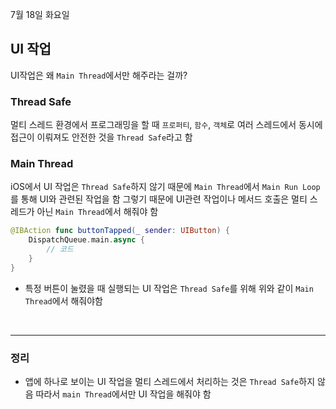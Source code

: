7월 18일 화요일

## UI 작업
UI작업은 왜 `Main Thread`에서만 해주라는 걸까?

### Thread Safe
멀티 스레드 환경에서 프로그래밍을 할 때 `프로퍼티`, `함수`, `객체`로 여러 스레드에서 동시에 접근이 이뤄져도 안전한 것을 `Thread Safe`라고 함

### Main Thread
iOS에서 UI 작업은 `Thread Safe`하지 않기 때문에 `Main Thread`에서 `Main Run Loop`를 통해 UI와 관련된 작업을 함
그렇기 때문에 UI관련 작업이나 메서드 호출은 멀티 스레드가 아닌 `Main Thread`에서 해줘야 함

```swift
@IBAction func buttonTapped(_ sender: UIButton) {
    DispatchQueue.main.async {
        // 코드
    }
}
```
- 특정 버튼이 눌렸을 때 실행되는 UI 작업은 `Thread Safe`를 위해 위와 같이 `Main Thread`에서 해줘야함

</br>

---
### 정리
- 앱에 하나로 보이는 UI 작업을 멀티 스레드에서 처리하는 것은 `Thread Safe`하지 않음
따라서 `main Thread`에서만 UI 작업을 해줘야 함
